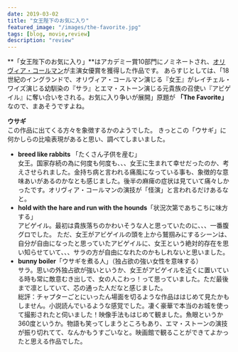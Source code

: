 ```yaml
---
date: 2019-03-02
title: "女王陛下のお気に入り"
featured_image: "/images/the-favorite.jpg"
tags: [blog, movie,review]
description: "review"
---
```


**「女王陛下のお気に入り」**はアカデミー賞10部門にノミネートされ、[オリヴィア・コールマン](https://www.google.com/search?q=%E3%82%AA%E3%83%AA%E3%83%B4%E3%82%A3%E3%82%A2%E3%83%BB%E3%82%B3%E3%83%BC%E3%83%AB%E3%83%9E%E3%83%B3)が主演女優賞を獲得した作品です。
あらすじとしては、「18世紀のイングランドで、オリヴィア・コールマン演じる『女王』がレイチェル・ワイズ演じる幼馴染の『サラ』とエマ・ストーン演じる元貴族の召使い『アビゲイル』に奪い合いをされる。お気に入り争いが展開」原題が **「The Favorite」** なので、まあそうですよね。

**ウサギ**  
この作品に出てくる方々を象徴するかのようでした。
きっとこの「ウサギ」に何かしらの比喩表現があると思い、調べてしまいました。  
- **breed like rabbits** 「たくさん子供を産む」  
  女王。国家存続の為に何度も何度も、、、女王に生まれて幸せだったのか、考えさせられました。金持ち病と言われる痛風になっている事も、象徴的な意味あいがあるのかなとも感じました。後半の麻痺の症状は見ていて痛々しかったです。オリヴィア・コールマンの演技が「怪演」と言われるだけあるなと。  
- **hold with the hare and run with the hounds**「状況次第であちこちに味方する」  
アビゲイル。最初は貴族落ちのかわいそうな人と思っていたのに、、、一番腹グロでした。
ただ、女王がアビゲイルの頭を上から鷲掴みにするシーンは、自分が自由になったと思っていたアビゲイルに、女王という絶対的存在を思い知らせていて、、、サラの方が自由になれたのかもしれないと思いました。  
- **bunny boiler**「ウサギを煮る人」（独占欲の強い女性を意味する）  
サラ。思いの外独占欲が強いというか、女王がアビゲイルを近くに置いている時も常に敵意むき出しで、女の人こわっ！って思っていました。ただ最後まで凛としていて、芯の通った人だなと感じました。  
総評：チャプターごとにいったん場面を切るような作品ははじめて見たかもしません。小説読んでいるような感覚でした。凄く豪華で本当のお城を使って撮影されたと伺いました！映像手法もはじめて観ました。魚眼というか360度というか。物語も笑ってしまうところもあり、エマ・ストーンの演技が振り切れてて、なんかもうすごいなと。映画館で観ることができてよかったと思える作品でした。

